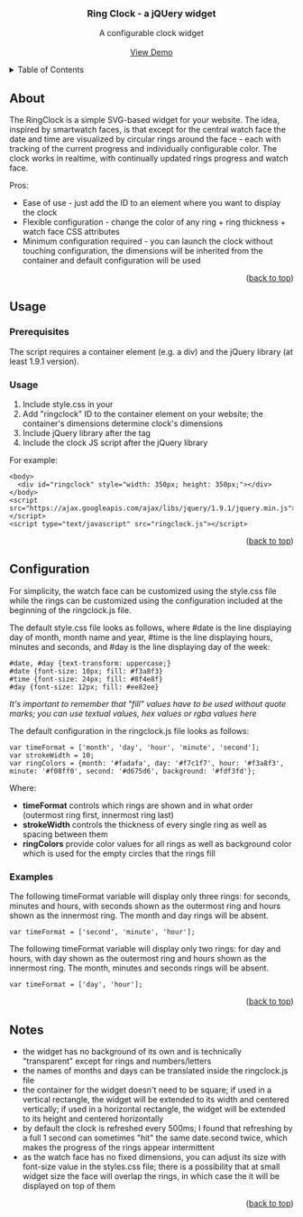 <div id="top"></div>
<!--
*** Thanks for checking out the Best-README-Template. If you have a suggestion
*** that would make this better, please fork the repo and create a pull request
*** or simply open an issue with the tag "enhancement".
*** Don't forget to give the project a star!
*** Thanks again! Now go create something AMAZING! :D
-->

<div align="center">

  <h3 align="center">Ring Clock - a jQUery widget</h3>

  <p align="center">
    A configurable clock widget
    <br />
    <br />
    <a href="https://sariel.pl/ringclock/">View Demo</a>
  </p>
</div>

<!-- TABLE OF CONTENTS -->
<details>
  <summary>Table of Contents</summary>
  <ol>
  <li>
    <a href="#about">About</a>
  </li>
    <li>
      <a href="#usage">Usage</a>
    </li>
    <li>
      <a href="#configuration">Configuration</a>
    </li>
    <li>
      <a href="#configuration">Notes</a>
    </li>
  </ol>
</details>

<!-- ABOUT THE PROJECT -->
## About

The RingClock is a simple SVG-based widget for your website. The idea, inspired by smartwatch faces, is that except for the central watch face the date and time are visualized by circular rings around the face - each with tracking of the current progress and individually configurable color. The clock works in realtime, with continually updated rings progress and watch face.

Pros:
* Ease of use - just add the ID to an element where you want to display the clock
* Flexible configuration - change the color of any ring + ring thickness + watch face CSS attributes
* Minimum configuration required - you can launch the clock without touching configuration, the dimensions will be inherited from the container and default configuration will be used

<p align="right">(<a href="#top">back to top</a>)</p>


## Usage

### Prerequisites

The script requires a container element (e.g. a div) and the jQuery library (at least 1.9.1 version).

### Usage

1. Include style.css in your <head></head>
2. Add "ringclock" ID to the container element on your website; the container's dimensions determine clock's dimensions
3. Include jQuery library after the </body> tag
4. Include the clock JS script after the jQuery library

For example:

```
<body>
  <div id="ringclock" style="width: 350px; height: 350px;"></div>
</body>
<script src="https://ajax.googleapis.com/ajax/libs/jquery/1.9.1/jquery.min.js"></script>
<script type="text/javascript" src="ringclock.js"></script>
```

<p align="right">(<a href="#top">back to top</a>)</p>


## Configuration

For simplicity, the watch face can be customized using the style.css file while the rings can be customized using the configuration included at the beginning of the ringclock.js file.

The default style.css file looks as follows, where #date is the line displaying day of month, month name and year, #time is the line displaying hours, minutes and seconds, and #day is the line displaying day of the week:

  ```
  #date, #day {text-transform: uppercase;}
  #date {font-size: 10px; fill: #f3a8f3}
  #time {font-size: 24px; fill: #8f4e8f}
  #day {font-size: 12px; fill: #ee82ee}
  ```
_It's important to remember that "fill" values have to be used without quote marks; you can use textual values, hex values or rgba values here_

The default configuration in the ringclock.js file looks as follows:

```
var timeFormat = ['month', 'day', 'hour', 'minute', 'second'];
var strokeWidth = 10;
var ringColors = {month: '#fadafa', day: '#f7c1f7', hour: '#f3a8f3', minute: '#f08ff0', second: '#d675d6', background: '#fdf3fd'};
```
Where:
* **timeFormat** controls which rings are shown and in what order (outermost ring first, innermost ring last)
* **strokeWidth** controls the thickness of every single ring as well as spacing between them
* **ringColors** provide color values for all rings as well as background color which is used for the empty circles that the rings fill

### Examples

The following timeFormat variable will display only three rings: for seconds, minutes and hours, with seconds shown as the outermost ring and hours shown as the innermost ring. The month and day rings will be absent.

```
var timeFormat = ['second', 'minute', 'hour'];
```

The following timeFormat variable will display only two rings: for day and hours, with day shown as the outermost ring and hours shown as the innermost ring. The month, minutes and seconds rings will be absent.

```
var timeFormat = ['day', 'hour'];
```

<p align="right">(<a href="#top">back to top</a>)</p>

## Notes

* the widget has no background of its own and is technically "transparent" except for rings and numbers/letters
* the names of months and days can be translated inside the ringclock.js file
* the container for the widget doesn't need to be square; if used in a vertical rectangle, the widget will be extended to its width and centered vertically; if used in a horizontal rectangle, the widget will be extended to its height and centered horizontally
* by default the clock is refreshed every 500ms; I found that refreshing by a full 1 second can sometimes "hit" the same date.second twice, which makes the progress of the rings appear intermittent
* as the watch face has no fixed dimensions, you can adjust its size with font-size value in the styles.css file; there is a possibility that at small widget size the face will overlap the rings, in which case the it will be displayed on top of them

<p align="right">(<a href="#top">back to top</a>)</p>

